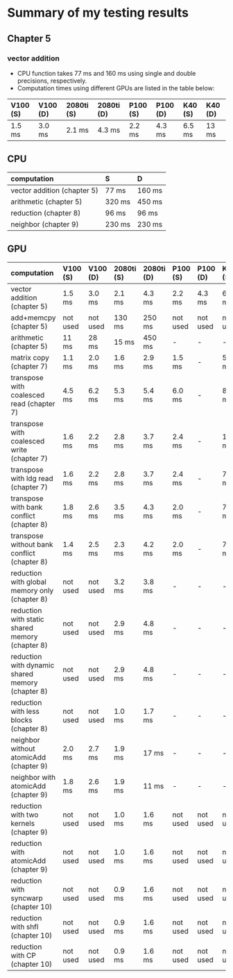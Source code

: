 # Summary of my testing results

## Chapter 5

### vector addition
* CPU function takes 77 ms and 160 ms using single and double precisions, respectively. 
* Computation times using different GPUs are listed in the table below:

|  V100 (S) | V100 (D) | 2080ti (S) | 2080ti (D) | P100 (S) | P100 (D) | K40 (S) | K40 (D) |
|:---------|:---------|:---------|:---------|:---------|:---------|:---------|:---------|
| 1.5 ms | 3.0 ms |  2.1 ms |  4.3 ms | 2.2 ms |  4.3 ms | 6.5 ms | 13 ms |

## CPU
| computation     | S | D |
|:------------|:---------|:---------|
| vector addition (chapter 5) | 77 ms  |  160 ms |
| arithmetic (chapter 5) | 320 ms |  450 ms |
| reduction (chapter 8) | 96 ms |  96 ms |
| neighbor (chapter 9) | 230 ms |  230 ms |

## GPU
| computation     | V100 (S) | V100 (D) | 2080ti (S) | 2080ti (D) | P100 (S) | P100 (D) | K40 (S) | K40 (D) |
|:------------|:---------|:---------|:---------|:---------|:---------|:---------|:---------|:---------|
| vector addition (chapter 5) | 1.5 ms | 3.0 ms |  2.1 ms |  4.3 ms | 2.2 ms |  4.3 ms | 6.5 ms | 13 ms |
| add+memcpy (chapter 5) | not used | not used | 130 ms  |  250 ms | not used | not used | not used | not used |
| arithmetic (chapter 5) | 11 ms |  28 ms | 15 ms | 450 ms | - | - | - | - |
| matrix copy (chapter 7) | 1.1 ms |  2.0 ms | 1.6 ms | 2.9 ms | 1.5 ms | - | 5.2 ms | - |
| transpose with coalesced read (chapter 7) | 4.5 ms |  6.2 ms | 5.3 ms | 5.4 ms | 6.0 ms | - | 8.2 ms | - |
| transpose with coalesced write (chapter 7) | 1.6 ms |  2.2 ms | 2.8 ms | 3.7 ms | 2.4 ms | - | 12 ms | - |
| transpose with ldg read (chapter 7) | 1.6 ms |  2.2 ms | 2.8 ms | 3.7 ms | 2.4 ms | - | 7.0 ms | - |
| transpose with bank conflict (chapter 8) | 1.8 ms | 2.6  ms | 3.5 ms | 4.3 ms | 2.0 ms | - | 7.9 ms | - |
| transpose without bank conflict (chapter 8) | 1.4 ms | 2.5  ms | 2.3 ms | 4.2 ms | 2.0 ms | - | 7.9 ms | - |
| reduction with global memory only (chapter 8) | not used | not used | 3.2 ms | 3.8 ms | - | - | - | - |
| reduction with static shared memory (chapter 8) | not used | not used | 2.9 ms | 4.8 ms | - | - | - | - |
| reduction with dynamic shared memory (chapter 8) | not used | not used | 2.9 ms | 4.8 ms | - | - | - | - |
| reduction with less blocks (chapter 8) | not used | not used | 1.0 ms | 1.7 ms | - | - | - | - |
| neighbor without atomicAdd (chapter 9) | 2.0 ms | 2.7  ms | 1.9 ms | 17 ms | - | - | - | - |
| neighbor with atomicAdd (chapter 9) | 1.8 ms | 2.6  ms | 1.9 ms | 11 ms | - | - | - | - |
| reduction with two kernels (chapter 9) | not used | not used | 1.0 ms | 1.6 ms | not used | not used | not used | not used |
| reduction with atomicAdd (chapter 9) | not used | not used | 1.0 ms | 1.6 ms | not used | not used | not used | not used |
| reduction with syncwarp (chapter 10) | not used | not used | 0.9 ms | 1.6 ms | not used | not used | not used | not used |
| reduction with shfl (chapter 10) | not used | not used | 0.9 ms | 1.6 ms | not used | not used | not used | not used |
| reduction with CP (chapter 10) | not used | not used | 0.9 ms | 1.6 ms | not used | not used | not used | not used |

